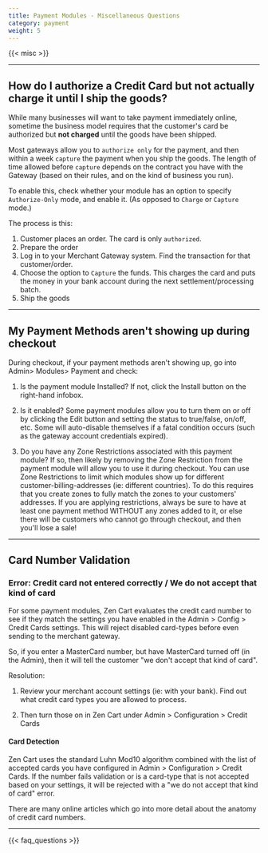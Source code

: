 ```yaml
---
title: Payment Modules - Miscellaneous Questions
category: payment
weight: 5
---
```


{{< misc >}} 

---

## How do I authorize a Credit Card but not actually charge it until I ship the goods?

While many businesses will want to take payment immediately online, sometime the business model requires that the customer's card be authorized but **not charged** until the goods have been shipped.

Most gateways allow you to `authorize only` for the payment, and then within a week `capture` the payment when you ship the goods. 
The length of time allowed before `capture` depends on the contract you have with the Gateway (based on their rules, and on the kind of business you run).

To enable this, check whether your module has an option to specify `Authorize-Only` mode, and enable it. (As opposed to `Charge` or `Capture` mode.)

The process is this:
1. Customer places an order. The card is only `authorized`.
2. Prepare the order
3. Log in to your Merchant Gateway system. Find the transaction for that customer/order.
4. Choose the option to `Capture` the funds. This charges the card and puts the money in your bank account during the next settlement/processing batch.
5. Ship the goods

--- 

## My Payment Methods aren't showing up during checkout

During checkout, if your payment methods aren't showing up, go into Admin> Modules> Payment and check:

1. Is the payment module Installed? If not, click the Install button on the right-hand infobox.

2. Is it enabled? Some payment modules allow you to turn them on or off by clicking the Edit button and setting the status to true/false, on/off, etc. Some will auto-disable themselves if a fatal condition occurs (such as the gateway account credentials expired).

3. Do you have any Zone Restrictions associated with this payment module? If so, then likely by removing the Zone Restriction from the payment module will allow you to use it during checkout.
    You can use Zone Restrictions to limit which modules show up for different customer-billing-addresses (ie: different countries). To do this requires that you create zones to fully match the zones to your customers' addresses. If you are applying restrictions, always be sure to have at least one payment method WITHOUT any zones added to it, or else there will be customers who cannot go through checkout, and then you'll lose a sale!


---

## Card Number Validation

### Error: Credit card not entered correctly / We do not accept that kind of card

For some payment modules, Zen Cart evaluates the credit card number to see if they match the settings you have enabled in the Admin > Config > Credit Cards settings. This will reject disabled card-types before even sending to the merchant gateway.

So, if you enter a MasterCard number, but have MasterCard turned off (in the Admin), then it will tell the customer "we don't accept that kind of card".

Resolution:

1. Review your merchant account settings (ie: with your bank). Find out what credit card types you are allowed to process.

2. Then turn those on in Zen Cart under Admin > Configuration > Credit Cards

#### Card Detection

Zen Cart uses the standard Luhn Mod10 algorithm combined with the list of accepted cards you have configured in Admin > Configuration > Credit Cards. If the number fails validation or is a card-type that is not accepted based on your settings, it will be rejected with a "we do not accept that kind of card" error.

There are many online articles which go into more detail about the anatomy of credit card numbers.


---
<!-- please keep this at the end --> 
{{< faq_questions >}}
